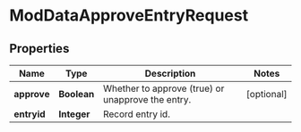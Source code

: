 

# ModDataApproveEntryRequest


## Properties

| Name | Type | Description | Notes |
|------------ | ------------- | ------------- | -------------|
|**approve** | **Boolean** | Whether to approve (true) or unapprove the entry. |  [optional] |
|**entryid** | **Integer** | Record entry id. |  |




